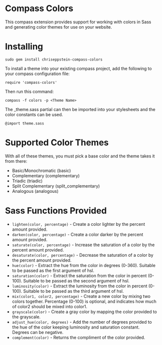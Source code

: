 Compass Colors
==============

This compass extension provides support for working with colors in Sass and generating color themes for use on your website.

Installing
==========

    sudo gem install chriseppstein-compass-colors


To install a theme into your existing compass project, add the following to your compass configuration file:

    require 'compass-colors'

Then run this command:

    compass -f colors -p <Theme Name>

The _theme.sass partial can then be imported into your stylesheets and the color constants can be used.

    @import theme.sass    
    
Supported Color Themes
======================

With all of these themes, you must pick a base color and the theme takes it from there:

* Basic/Monochromatic (basic)
* Complementary (complementary)
* Triadic (triadic)
* Split Complementary (split_complementary)
* Analogous (analogous)

Sass Functions Provided
=======================

* `lighten(color, percentage)` - Create a color lighter by the percent amount provided.
* `darken(color, percentage)`  - Create a color darker by the percent amount provided.
* `saturate(color, percentage)` - Increase the saturation of a color by the percent amount provided.
* `desaturate(color, percentage)` - Decrease the saturation of a color by the percent amount provided.
* `hue(color)` - Extract the hue from the color in degrees (0-360). Suitable to be passed as the first argument of hsl.
* `saturation(color)` - Extract the saturation from the color in percent (0-100). Suitable to be passed as the second argument of hsl.
* `luminosity(color)` - Extract the luminosity from the color in percent (0-100). Suitable to be passed as the third argument of hsl.
* `mix(color1, color2, percentage)` - Create a new color by mixing two colors together. Percentage (0-100) is optional, and indicates how
  much of color2 should be mixed into color1.
* `grayscale(color)` - Create a gray color by mapping the color provided to the grayscale.
* `adjust_hue(color, degrees)` - Add the number of degrees provided to the hue of the color keeping luminosity and saturation constant.
  Degrees can be negative.
* `complement(color)` - Returns the compliment of the color provided.
